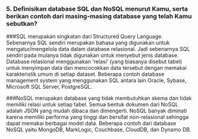 ### 5. Definisikan database SQL dan NoSQL menurut Kamu, serta berikan contoh dari masing-masing database yang telah Kamu sebutkan?

###SQL merupakan singkatan dari Structured Query Language. Sebenarnya SQL sendiri merupakan bahasa yang digunakan untuk mengatur/mengelola data dalam database relasional. Jadi sebenarnya SQL sendiri pada mulanya tidak digunakan untuk menyebut jenis database. Database relasional menggunakan ‘relasi’ (yang biasanya disebut tabel) untuk menyimpan data dan mencocokkan data tersebut dengan memakai karakteristik umum di setiap dataset. Beberapa contoh database management system yang menggunakan SQL antara lain Oracle, Sybase, Microsoft SQL Server, PostgreSQL.

###NoSQL merupakan database yang tidak membutuhkan skema dan tidak memiliki relasi untuk setiap tabel. Semua bentuk dokumen dari NoSQL adalah JSON yang mudah dibaca dan dimengerti. NoSQL banyak diminati karena memiliki performa yang tinggi dan bersifat non-relasional sehingga dapat memakai berbagai model data. Beberapa contoh dari database NoSQL yaitu MongoDB, MarkLogic, Couchbase, CloudDB, dan Dynamo DB.
